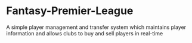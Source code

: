 # Fantasy-Premier-League
A simple player management and transfer system which maintains player information and allows clubs to buy and sell players in real-time

